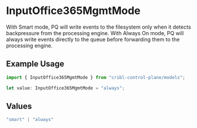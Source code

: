 # InputOffice365MgmtMode

With Smart mode, PQ will write events to the filesystem only when it detects backpressure from the processing engine. With Always On mode, PQ will always write events directly to the queue before forwarding them to the processing engine.

## Example Usage

```typescript
import { InputOffice365MgmtMode } from "cribl-control-plane/models";

let value: InputOffice365MgmtMode = "always";
```

## Values

```typescript
"smart" | "always"
```
